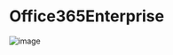 # Office365Enterprise

![image](https://github.com/BsNgChiThanh/Office365Enterprise/assets/82578024/2a952bc0-8908-42c0-be61-d8a88f61fc43)
